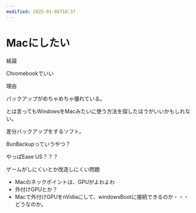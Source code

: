 ```yaml
---
modified: 2025-01-05T18:37
---
```

# Macにしたい

結論

Chromebookでいい

理由

バックアップがめちゃめちゃ優れている。

とは言ってもWindowsをMacみたいに使う方法を探したほうがいいかもしれない。

差分バックアップをするソフト。

BunBackupっていうやつ？

やっぱEase US？？？

ゲームがしにくいとか改造しにくい問題

- Macのネックポイントは、GPUがよわよわ  
- 外付けGPUとか？  
- Macで外付けGPUをnVidiaにして、windowsBootに接続できるのか・・・どうなのか。